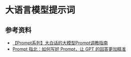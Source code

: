# 大语言模型提示词



## 参考资料

- [【Prompt系列】大白话的大模型Prompt调教指南](https://cloud.baidu.com/qianfandev/topic/267171)
- [Prompt 指北：如何写好 Prompt，让 GPT 的回答更加精准](https://www.danielhu.cn/how-to-write-prompt/)